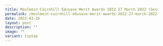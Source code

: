 ```yaml
---
title: Moulmein Cairnhill Edusave Merit Awards 2022 27 March 2022 (Session 2)
permalink: /moulmein-cairnhill-edusave-merit-awards-2022-27-march-2022-session-2/
date: 2022-03-26
layout: post
description: ""
image: ""
variant: tiptap
---
```

